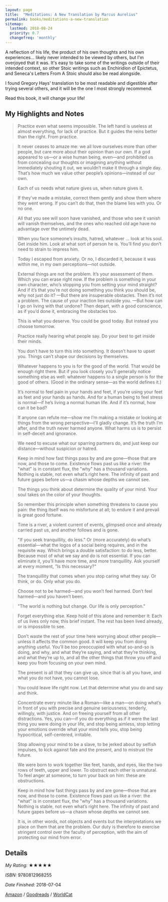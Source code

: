 ```yaml
---
layout: page
title:  "Meditations: A New Translation by Marcus Aurelius"
permalink: books/meditations-a-new-translation
sitemap:
  lastmod: 2018-08-24
  priority: 0.7
  changefreq: 'monthly'
---
```

A reflection of his life, the product of his own thoughts and his own experiences... likely never intended to be viewed by others, but I'm overjoyed that it was. It's easy to take some of the writings outside of their intended context, so other Stoic writings such as Enchiridion of Epictetus, and Seneca's Letters From A Stoic should also be read alongside.

I found Gregory Hays' translation to be most readable and digestible after trying several others, and it will be the one I most strongly recommend.

Read this book, it will change your life!

## My Highlights and Notes

>Practice even what seems impossible. The left hand is useless at almost everything, for lack of practice. But it guides the reins better than the right. From practice.

>It never ceases to amaze me: we all love ourselves more than other people, but care more about their opinion than our own. If a god appeared to us—or a wise human being, even—and prohibited us from concealing our thoughts or imagining anything without immediately shouting it out, we wouldn’t make it through a single day. That’s how much we value other people’s opinions—instead of our own.

>Each of us needs what nature gives us, when nature gives it.

>If they’ve made a mistake, correct them gently and show them where they went wrong. If you can’t do that, then the blame lies with you. Or no one.

>All that you see will soon have vanished, and those who see it vanish will vanish themselves, and the ones who reached old age have no advantage over the untimely dead.

>When you face someone’s insults, hatred, whatever … look at his soul. Get inside him. Look at what sort of person he is. You’ll find you don’t need to strain to impress him.

>Today I escaped from anxiety. Or no, I discarded it, because it was within me, in my own perceptions—not outside.

> External things are not the problem. It’s your assessment of them. Which you can erase right now. If the problem is something in your own character, who’s stopping you from setting your mind straight? And if it’s that you’re not doing something you think you should be, why not just do it? —But there are insuperable obstacles. Then it’s not a problem. The cause of your inaction lies outside you. —But how can I go on living with that undone? Then depart, with a good conscience, as if you’d done it, embracing the obstacles too.

> This is what you deserve. You could be good today. But instead you choose tomorrow.

>Practice really hearing what people say. Do your best to get inside their minds.

>You don’t have to turn this into something. It doesn’t have to upset you. Things can’t shape our decisions by themselves.

>Whatever happens to you is for the good of the world. That would be enough right there. But if you look closely you’ll generally notice something else as well: whatever happens to a single person is for the good of others. (Good in the ordinary sense—as the world defines it.)

>It’s normal to feel pain in your hands and feet, if you’re using your feet as feet and your hands as hands. And for a human being to feel stress is normal—if he’s living a normal human life. And if it’s normal, how can it be bad?

>If anyone can refute me—show me I’m making a mistake or looking at things from the wrong perspective—I’ll gladly change. It’s the truth I’m after, and the truth never harmed anyone. What harms us is to persist in self-deceit and ignorance.

>We need to excuse what our sparring partners do, and just keep our distance—without suspicion or hatred.

>Keep in mind how fast things pass by and are gone—those that are now, and those to come. Existence flows past us like a river: the "what" is in constant flux, the "why" has a thousand variations. Nothing is stable, not even what’s right here. The infinity of past and future gapes before us—a chasm whose depths we cannot see.

>The things you think about determine the quality of your mind. Your soul takes on the color of your thoughts.

>So remember this principle when something threatens to cause you pain: the thing itself was no misfortune at all; to endure it and prevail is great good fortune.

>Time is a river, a violent current of events, glimpsed once and already carried past us, and another follows and is gone.

>"If you seek tranquillity, do less." Or (more accurately) do what’s essential—what the logos of a social being requires, and in the requisite way. Which brings a double satisfaction: to do less, better. Because most of what we say and do is not essential. If you can eliminate it, you’ll have more time, and more tranquillity. Ask yourself at every moment, "Is this necessary?"

>The tranquillity that comes when you stop caring what they say. Or think, or do. Only what you do.

> Choose not to be harmed—and you won’t feel harmed. Don’t feel harmed—and you haven’t been.

>"The world is nothing but change. Our life is only perception."

>Forget everything else. Keep hold of this alone and remember it: Each of us lives only now, this brief instant. The rest has been lived already, or is impossible to see.

>Don’t waste the rest of your time here worrying about other people—unless it affects the common good. It will keep you from doing anything useful. You’ll be too preoccupied with what so-and-so is doing, and why, and what they’re saying, and what they’re thinking, and what they’re up to, and all the other things that throw you off and keep you from focusing on your own mind.

>The present is all that they can give up, since that is all you have, and what you do not have, you cannot lose.

>You could leave life right now. Let that determine what you do and say and think.

>Concentrate every minute like a Roman—like a man—on doing what’s in front of you with precise and genuine seriousness, tenderly, willingly, with justice. And on freeing yourself from all other distractions. Yes, you can—if you do everything as if it were the last thing you were doing in your life, and stop being aimless, stop letting your emotions override what your mind tells you, stop being hypocritical, self-centered, irritable.

>Stop allowing your mind to be a slave, to be jerked about by selfish impulses, to kick against fate and the present, and to mistrust the future.

>We were born to work together like feet, hands, and eyes, like the two rows of teeth, upper and lower. To obstruct each other is unnatural. To feel anger at someone, to turn your back on him: these are obstructions.

>Keep in mind how fast things pass by and are gone—those that are now, and those to come. Existence flows past us like a river: the "what" is in constant flux, the "why" has a thousand variations. Nothing is stable, not even what’s right here. The infinity of past and future gapes before us—a chasm whose depths we cannot see.

>It is, in other words, not objects and events but the interpretations we place on them that are the problem. Our duty is therefore to exercise stringent control over the faculty of perception, with the aim of protecting our mind from error.

## Details

*My Rating:* ★★★★★

*ISBN:* 9780812968255

*Date Finished:* 2018-07-04

[Amazon](https://www.amazon.com/dp/0812968255) / [Goodreads](https://www.goodreads.com/book/show/7804095) / [WorldCat](https://www.worldcat.org/oclc/48473882)
